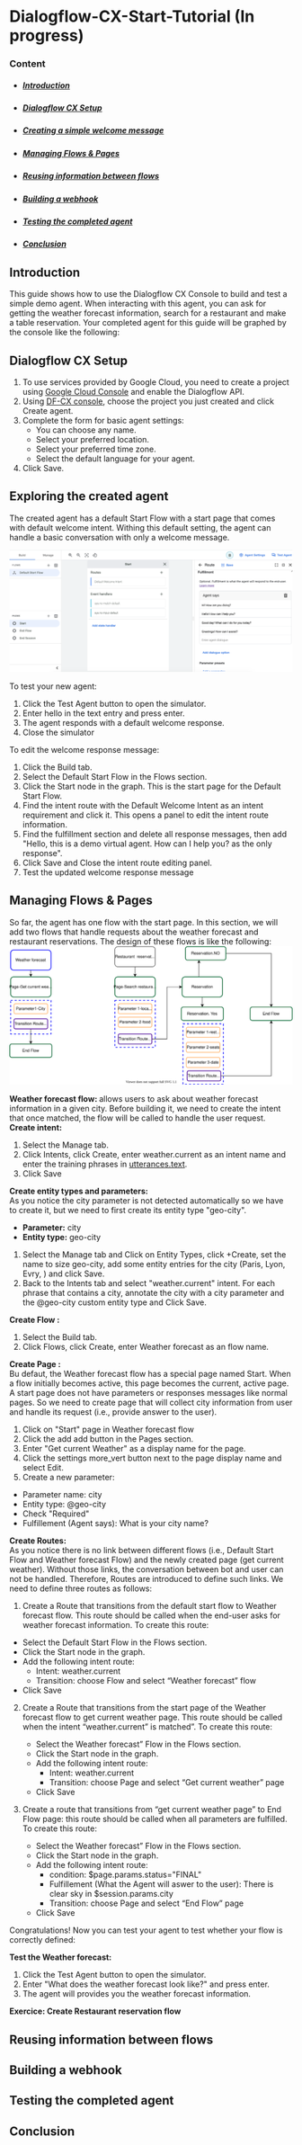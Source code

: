 # Dialogflow-CX-Start-Tutorial (In progress)

### Content
- ##### [Introduction](#intro)
- ##### [Dialogflow CX Setup ](#Setup)
- ##### [Creating a simple welcome message](#welcomemessage)
- ##### [Managing Flows & Pages](#FlowsandPages)
- ##### [Reusing information between flows](#reuseinformatione)
- ##### [Building a webhook](#webhook)
- ##### [Testing the completed agent](#Testing)
- ##### [Conclusion](#conclu)


## <a name="intro"></a>Introduction
This guide shows how to use the Dialogflow CX Console to build and test a simple demo agent. When interacting with this agent, you can ask for getting the weather forecast information, search for a restaurant and make a table reservation. Your completed agent for this guide will be graphed by the console like the following:

## <a name="Setup"></a>Dialogflow CX Setup 
1. To use services provided by Google Cloud, you need to create a project using [Google Cloud Console](https://console.cloud.google.com/) and enable the Dialogflow API.
2. Using [DF-CX console](https://dialogflow.cloud.google.com/cx/projects), choose the project you just created and click Create agent.<br>
3. Complete the form for basic agent settings:<br>
   - You can choose any name.<br>
   - Select your preferred location. <br>
   - Select your preferred time zone.<br>
   - Select the default language for your agent.<br>
4. Click Save.<br> 

## <a name="welcomemessage "></a>Exploring the created agent 
The created agent has a default Start Flow with a start page that comes with default welcome intent. Withing this default setting, the agent can handle a basic conversation with only a welcome message. 

![tt](images/agent_default.png)

To test your new agent:
1. Click the Test Agent button to open the simulator.
2. Enter hello in the text entry and press enter.
3. The agent responds with a default welcome response.
4. Close the simulator 

To edit the welcome response message:
1. Click the Build tab.
2. Select the Default Start Flow in the Flows section.
3. Click the Start node in the graph. This is the start page for the Default Start Flow.
4. Find the intent route with the Default Welcome Intent as an intent requirement and click it. This opens a panel to edit the intent route information.
5. Find the fulfillment section and delete all response messages, then add "Hello, this is a demo virtual agent. How can I help you? as the only response".
6. Click Save and Close the intent route editing panel.
7. Test the updated welcome response message

## <a name="FlowsandPages"></a>Managing Flows & Pages
So far, the agent has one flow with the start page. In this section, we will add two flows that handle requests about the weather forecast and restaurant reservations. The design of these flows is like the following:
![tt](images/flows.svg)

<b> Weather forecast flow: </b> allows users to ask about weather forecast information in a given city. Before building it, we need to create the intent that once matched, the flow will be called to handle the user request. <br>
<b>Create intent: </b>
1. Select the Manage tab.
2. Click Intents, click Create, enter weather.current as an intent name and enter the training phrases in [utterances.text](https://github.com/hayo03/Dialogflow-CX-Start-Tutorial/blob/main/intents/GetWeather.txt).
3. Click Save 

<b>Create entity types and parameters:</b> <br>
As you notice the city parameter is not detected automatically so we have to create it, but we need to first create its entity type "geo-city". <br>
  - <b> Parameter:</b> city<br>
  - <b> Entity type:</b> geo-city<br>
1. Select the Manage tab and Click on Entity Types, click +Create, set the name to size geo-city, add some entity entries for the city (Paris, Lyon, Evry, ) and click Save. <br>
2. Back to the Intents tab and select "weather.current" intent. For each phrase that contains a city, annotate the city with a city parameter and the @geo-city custom entity type and  Click Save.

<b>Create Flow : </b> 
1. Select the Build tab.
2. Click Flows, click Create, enter Weather forecast as an flow name. 

<b>Create Page : </b> <br>
Bu defaut, the Weather forecast flow has a special page named Start. When a flow initially becomes active, this page becomes the current, active page. A start page does not have parameters or responses messages like normal pages. So we need to create page that will collect city information from user and handle its request (i.e., provide answer to the user). <br>
 1. Click on "Start" page in Weather forecast flow 
 2. Click the add add button in the Pages section.
 3. Enter "Get current Weather" as a display name for the page.
 4. Click the settings more_vert button next to the page display name and select Edit.
 5. Create a new parameter:<br>
   - Parameter name: city<br>
   - Entity type: @geo-city<br>
   - Check "Required"<br>
   - Fulfillement (Agent says): What is your city name?<br>

<b> Create Routes: </b> <br> 
As you notice there is no link between different flows (i.e., Default Start Flow and Weather forecast Flow)  and the newly created page (get current weather). Without those links, the conversation between bot and user can not be handled. Therefore, Routes are introduced to define such links. We need to define three routes as follows: 
1. Create a Route that transitions from the default start flow to  Weather forecast flow. This route should be called when the end-user asks for weather forecast information. To create this route:  <br>
  - Select the Default Start Flow in the Flows section.
  - Click the Start node in the graph. 
  - Add the following intent route:
      - Intent: weather.current
      - Transition: choose Flow  and select “Weather forecast” flow
  - Click Save

2. Create a Route that transitions from the start page of the Weather forecast flow to get current weather page.  This route should be called when the intent “weather.current” is matched”. To create this route: <br> 
   - Select the Weather forecast” Flow in the Flows section.
   - Click the Start node in the graph. 
   - Add the following intent route:
       - Intent: weather.current
       - Transition: choose Page  and select “Get current weather” page
    - Click Save

3. Create a route that transitions from “get current weather page” to End Flow page: this route should be called when all parameters are fulfilled. To create this route: <br> 
   - Select the Weather forecast” Flow in the Flows section.
   - Click the Start node in the graph. 
   - Add the following intent route:
       - condition: $page.params.status="FINAL"
       - Fulfillement (What the Agent will aswer to the user):  There is clear sky in $session.params.city
       - Transition: choose Page  and select “End Flow” page
   - Click Save

Congratulations! Now you can test your agent to test whether your flow is correctly defined:

<b> Test the Weather forecast: </b><br>
1. Click the Test Agent button to open the simulator.<br>
2. Enter "What does the weather forecast look like?" and press enter.<br>
3. The agent will provides you the weather forecast information.<br>

<b> Exercice: Create Restaurant reservation flow </b> <br>

  
## <a name="reuseinformation"></a>Reusing information between flows
## <a name="webhook "></a>Building a webhook

## <a name="Testing"></a>Testing the completed agent

## <a name="conclu"></a>Conclusion


